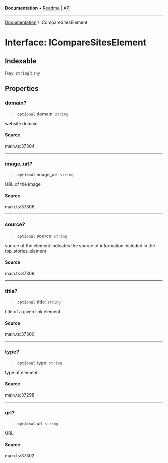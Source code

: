 **Documentation** • [Readme](../README.md) \| [API](../globals.md)

***

[Documentation](../README.md) / ICompareSitesElement

# Interface: ICompareSitesElement

## Indexable

 \[`key`: `string`\]: `any`

## Properties

### domain?

> **`optional`** **domain**: `string`

website domain

#### Source

main.ts:37304

***

### image\_url?

> **`optional`** **image\_url**: `string`

URL of the image

#### Source

main.ts:37306

***

### source?

> **`optional`** **source**: `string`

source of the element
indicates the source of information included in the top_stories_element

#### Source

main.ts:37309

***

### title?

> **`optional`** **title**: `string`

title of a given link element

#### Source

main.ts:37300

***

### type?

> **`optional`** **type**: `string`

type of element

#### Source

main.ts:37298

***

### url?

> **`optional`** **url**: `string`

URL

#### Source

main.ts:37302
